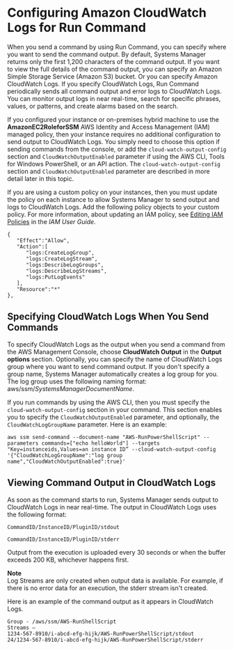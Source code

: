 # Configuring Amazon CloudWatch Logs for Run Command<a name="sysman-rc-setting-up-cwlogs"></a>

When you send a command by using Run Command, you can specify where you want to send the command output\. By default, Systems Manager returns only the first 1,200 characters of the command output\. If you want to view the full details of the command output, you can specify an Amazon Simple Storage Service \(Amazon S3\) bucket\. Or you can specify Amazon CloudWatch Logs\. If you specify CloudWatch Logs, Run Command periodically sends all command output and error logs to CloudWatch Logs\. You can monitor output logs in near real\-time, search for specific phrases, values, or patterns, and create alarms based on the search\. 

If you configured your instance or on\-premises hybrid machine to use the **AmazonEC2RoleforSSM** AWS Identity and Access Management \(IAM\) managed policy, then your instance requires no additional configuration to send output to CloudWatch Logs\. You simply need to choose this option if sending commands from the console, or add the `cloud-watch-output-config` section and `CloudWatchOutputEnabled` parameter if using the AWS CLI, Tools for Windows PowerShell, or an API action\. The `cloud-watch-output-config` section and `CloudWatchOutputEnabled` parameter are described in more detail later in this topic\.

If you are using a custom policy on your instances, then you must update the policy on each instance to allow Systems Manager to send output and logs to CloudWatch Logs\. Add the following policy objects to your custom policy\. For more information, about updating an IAM policy, see [Editing IAM Policies](https://docs.aws.amazon.com/IAM/latest/UserGuide/access_policies_manage-edit.html) in the *IAM User Guide*\.

```
{
   "Effect":"Allow",
   "Action":[
      "logs:CreateLogGroup",
      "logs:CreateLogStream",
      "logs:DescribeLogGroups",
      "logs:DescribeLogStreams",
      "logs:PutLogEvents"
   ],
   "Resource":"*"
},
```

## Specifying CloudWatch Logs When You Send Commands<a name="sysman-rc-setting-up-cwlogs-send"></a>

To specify CloudWatch Logs as the output when you send a command from the AWS Management Console, choose **CloudWatch Output** in the **Output options** section\. Optionally, you can specify the name of CloudWatch Logs group where you want to send command output\. If you don't specify a group name, Systems Manager automatically creates a log group for you\. The log group uses the following naming format: aws/ssm/*SystemsManagerDocumentName*\.

If you run commands by using the AWS CLI, then you must specify the `cloud-watch-output-config` section in your command\. This section enables you to specify the `CloudWatchOutputEnabled` parameter, and optionally, the `CloudWatchLogGroupName` parameter\. Here is an example:

```
aws ssm send-command --document-name "AWS-RunPowerShellScript" --parameters commands=["echo helloWorld"] --targets "Key=instanceids,Values=an instance ID” --cloud-watch-output-config '{"CloudWatchLogGroupName":"log group name","CloudWatchOutputEnabled":true}'
```

## Viewing Command Output in CloudWatch Logs<a name="sysman-rc-setting-up-cwlogs-view"></a>

As soon as the command starts to run, Systems Manager sends output to CloudWatch Logs in near real\-time\. The output in CloudWatch Logs uses the following format:

`CommandID/InstanceID/PluginID/stdout` 

`CommandID/InstanceID/PluginID/stderr`

Output from the execution is uploaded every 30 seconds or when the buffer exceeds 200 KB, whichever happens first\.

**Note**  
Log Streams are only created when output data is available\. For example, if there is no error data for an execution, the stderr stream isn't created\.

Here is an example of the command output as it appears in CloudWatch Logs\.

```
Group - /aws/ssm/AWS-RunShellScript
Streams – 
1234-567-8910/i-abcd-efg-hijk/AWS-RunPowerShellScript/stdout
24/1234-567-8910/i-abcd-efg-hijk/AWS-RunPowerShellScript/stderr
```
